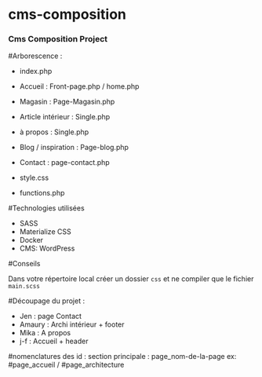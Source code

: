 # cms-composition

### Cms Composition Project

#Arborescence :

- index.php

- Accueil : Front-page.php / home.php
- Magasin : Page-Magasin.php
- Article intérieur : Single.php
- à propos : Single.php
- Blog / inspiration : Page-blog.php
- Contact : page-contact.php

- style.css
- functions.php


#Technologies utilisées

- SASS
- Materialize CSS
- Docker
- CMS: WordPress

#Conseils

Dans votre répertoire local créer un dossier `css` et ne compiler que le fichier `main.scss`

#Découpage du projet :
- Jen : page Contact
- Amaury : Archi intérieur + footer
- Mika : A propos
- j-f : Accueil + header

#nomenclatures des id :
section principale : page_nom-de-la-page ex: #page_accueil / #page_architecture

